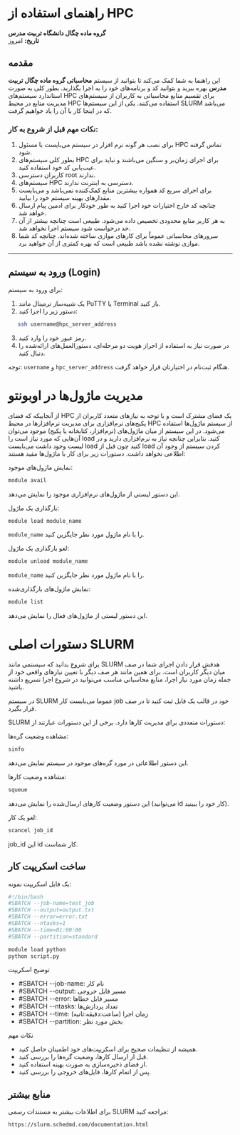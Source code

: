# راهنمای استفاده از HPC

**گروه ماده چگال دانشگاه تربیت مدرس**  
**تاریخ:** امروز  

## مقدمه
این راهنما به شما کمک می‌کند تا بتوانید از سیستم **محاسباتی گروه ماده چگال تربیت مدرس** بهره ببرید و بتوانید کد و برنامه‌های خود را به اجرا بگذارید. بطور کلی به صورت استاندارد سیستم‌های HPC برای تقسیم منابع محاسباتی به کاربران از سیستم‌های مدیریت منابع در محیط HPC استفاده می‌کنند. یکی از این سیستم‌ها SLURM می‌باشد که در اینجا کار با آن را یاد خواهیم گرفت.

### نکات مهم قبل از شروع به کار:
1. برای نصب هر گونه نرم افزار در سیستم می‌بایست با مسئول HPC تماس گرفته شود.
2. بطور کلی سیستم‌های HPC برای اجرای زمان‌بر و سنگین می‌باشند و نباید برای عیب‌یابی کد خود استفاده کنید.
3. کاربران دسترسی root ندارند.
4. سیستم‌های HPC دسترسی به اینترنت ندارند.
5. برای اجرای سریع کد همواره بیشترین منابع کمک‌کننده نمی‌باشد و می‌بایست مقدارهای بهینه سیستم خود را بیابید.
6. چنانچه کد خارج اختیارات خود اجرا کنید به طور خودکار برای ادمین پیام ارسال خواهد شد.
7. به هر کاربر منابع محدودی تخصیص داده می‌شود. طبیعی است چنانچه بیشتر از آن حد درخواست شود سیستم اجرا نخواهد شد.
8. سرورهای محاسباتی عموماً برای کارهای موازی ساخته شده‌اند. چنانچه کد شما موازی نوشته نشده باشد طبیعی است که بهره کمتری از آن خواهید برد.

---

## ورود به سیستم (Login)
برای ورود به سیستم:
1. یک شبیه‌ساز ترمینال مانند PuTTY یا Terminal باز کنید.
2. دستور زیر را اجرا کنید:
```bash
   ssh username@hpc_server_address
```
3. رمز عبور خود را وارد کنید.
4. در صورت نیاز به استفاده از احراز هویت دو مرحله‌ای، دستورالعمل‌های ارائه‌شده را دنبال کنید.

توجه: `username` و `hpc_server_address` هنگام ثبت‌نام در اختیارتان قرار خواهد گرفت.

# مدیریت ماژول‌ها در اوبونتو
از آنجاییکه که فضای HPC یک فضای مشترک است و با توجه به نیازهای متعدد کاربران از پکیج‌های نرم‌افزاری برای مدیریت نرم‌افزارها در محیط HPC از سیستم ماژول‌ها استفاده می‌شود. در این سیستم از میان ماژول‌های (نرم‌افزار، کتابخانه یا پکیج) موجود می‌توان آن‌هایی که مورد نیاز است را load کنید. بنابراین چنانچه نیاز به نرم‌افزاری دارید و در لیست وجود داشت می‌بایست load کنید چون قبل از load کردن سیستم از وجود آن اطلاعی نخواهد داشت.
دستورات زیر برای کار با ماژول‌ها مفید هستند:

نمایش ماژول‌های موجود:

```bash 
module avail
```
این دستور لیستی از ماژول‌های نرم‌افزاری موجود را نمایش می‌دهد.

بارگذاری یک ماژول:

```bash 
module load module_name
```


`module_name` را با نام ماژول مورد نظر جایگزین کنید.

لغو بارگذاری یک ماژول:

```bash
module unload module_name

```


`module_name` را با نام ماژول مورد نظر جایگزین کنید.

نمایش ماژول‌های بارگذاری‌شده:

```bash
module list
```

این دستور لیستی از ماژول‌های فعال را نمایش می‌دهد.

# دستورات اصلی SLURM

برای شروع بدانید که سیستمی مانند SLURM هدفش قرار دادن اجرای شما در صف میان دیگر کاربران است. برای همین مانند هر صف دیگر با تعیین نیازهای واقعی خود از جمله زمان مورد نیاز اجرا، منابع محاسباتی مناسب می‌توانید در شروع اجرا تسریع داشته باشید.

در سیستم SLURM عموما می‌بایست کار job خود در قالب یک فایل ثبت کنید تا در صف قرار بگیرد.

SLURM دستورات متعددی برای مدیریت کارها دارد. برخی از این دستورات عبارتند از:


مشاهده وضعیت گره‌ها:

```bash
sinfo
```

این دستور اطلاعاتی در مورد گره‌های موجود در سیستم نمایش می‌دهد.

مشاهده وضعیت کارها:

```bash
squeue

```
این دستور وضعیت کارهای ارسال‌شده را نمایش می‌دهد (می‌توانید id کار خود را ببینید).



لغو یک کار:

```bash
scancel job_id

```
job_id این id کار شماست.

## ساخت اسکریپت کار
یک فایل اسکریپت نمونه:

```bash
#!/bin/bash
#SBATCH --job-name=test_job
#SBATCH --output=output.txt
#SBATCH --error=error.txt
#SBATCH --ntasks=1
#SBATCH --time=01:00:00
#SBATCH --partition=standard

module load python
python script.py
```

توضیح اسکریپت

- #SBATCH --job-name: نام کار
- #SBATCH --output: مسیر فایل خروجی
- #SBATCH --error: مسیر فایل خطاها
- #SBATCH --ntasks: تعداد پردازش‌ها
- #SBATCH --time: زمان اجرا (ساعت:دقیقه:ثانیه)
- #SBATCH --partition: بخش مورد نظر

نکات مهم


- همیشه از تنظیمات صحیح برای اسکریپت‌های خود اطمینان حاصل کنید.
- قبل از ارسال کارها، وضعیت گره‌ها را بررسی کنید.
- از فضای ذخیره‌سازی به صورت بهینه استفاده کنید.
- پس از اتمام کارها، فایل‌های خروجی را بررسی کنید.

## منابع بیشتر
برای اطلاعات بیشتر به مستندات رسمی SLURM مراجعه کنید:

```bash
https://slurm.schedmd.com/documentation.html

```
